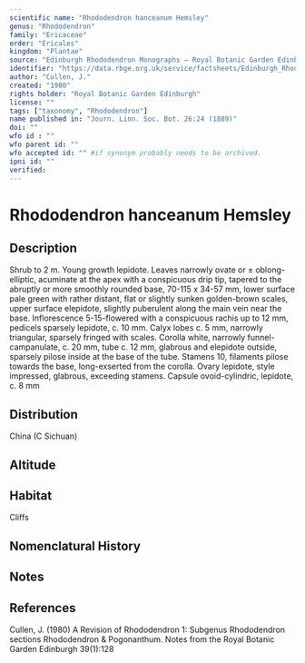 ```yaml
---
scientific name: "Rhododendron hanceanum Hemsley"
genus: "Rhododendron"
family: "Ericaceae"
order: "Ericales"
kingdom: "Plantae"
source: "Edinburgh Rhododendron Monographs – Royal Botanic Garden Edinburgh"
identifier: "https://data.rbge.org.uk/service/factsheets/Edinburgh_Rhododendron_Monographs.xhtml"
author: "Cullen, J."
created: "1980"
rights holder: "Royal Botanic Garden Edinburgh"
license: ""
tags: ["taxonomy", "Rhododendron"]
name published in: "Journ. Linn. Soc. Bot. 26:24 (1889)"
doi: ""
wfo id : ""
wfo parent id: ""
wfo accepted id: "" #if synonym probably needs to be archived.                      
ipni id: ""
verified:
---
```


                       

# Rhododendron hanceanum Hemsley

## Description
Shrub to 2 m. Young growth lepidote. Leaves narrowly ovate or ± oblong-elliptic, acuminate at the apex with a conspicuous drip tip, tapered to the abruptly or more smoothly rounded base, 70-115 x 34-57 mm, lower surface pale green with rather distant, flat or slightly sunken golden-brown scales, upper surface elepidote, slightly puberulent along the main vein near the base. Inflorescence 5-15-flowered with a conspicuous rachis up to 12 mm, pedicels sparsely lepidote, c. 10 mm. Calyx lobes c. 5 mm, narrowly triangular, sparsely fringed with scales. Corolla white, narrowly funnel-campanulate, c. 20 mm, tube c. 12 mm, glabrous and elepidote outside, sparsely pilose inside at the base of the tube. Stamens 10, filaments pilose towards the base, long-exserted from the corolla. Ovary lepidote, style impressed, glabrous, exceeding stamens. Capsule ovoid-cylindric, lepidote, c. 8 mm

## Distribution
China (C Sichuan)

## Altitude


## Habitat
Cliffs

## Nomenclatural History

                       
## Notes


## References

Cullen, J. (1980) A Revision of Rhododendron 1: Subgenus Rhododendron sections Rhododendron & Pogonanthum. Notes from the Royal Botanic Garden Edinburgh 39(1):128
